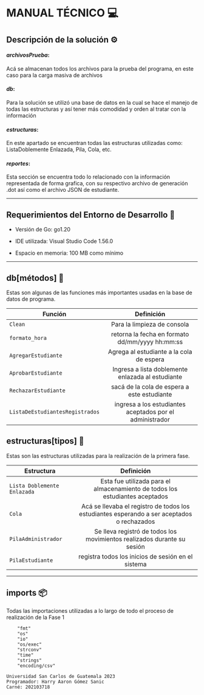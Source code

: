 # MANUAL TÉCNICO 💻


## Descripción de la solución ⚙️ 

#### ***archivosPrueba***:
Acá se almacenan todos los archivos para la prueba del programa, en este caso para la carga masiva de archivos

#### ***db***:
Para la solución se utilizó una base de datos en la cual se hace el manejo de todas las estructuras y así tener más comodidad y orden al tratar con la información

#### ***estructuras***:
En este apartado se encuentran todas las estructuras utilizadas como: ListaDoblemente Enlazada, Pila, Cola, etc.

#### ***reportes***:
Esta sección se encuentra todo lo relacionado con la información representada de forma grafica, con su respectivo archivo de generación .dot así como el archivo JSON de estudiante.

___

## Requerimientos del Entorno de Desarrollo 🔧
* Versión de Go: go1.20

* IDE utilizada: Visual Studio Code 1.56.0

* Espacio en memoria: 100 MB como mínimo

___

## db[métodos] 📖
Estas son algunas de las funciones más importantes usadas en la base de datos de programa.

| Función                       |   Definición  |
| ------------------------------|:-------------:|
| `Clean`                         | Para la limpieza de consola      |
| `formato_hora`                  | retorna la fecha en formato dd/mm/yyyy hh:mm:ss      |
| `AgregarEstudiante`             | Agrega al estudiante a la cola de espera      |
| `AprobarEstudiante`             | Ingresa a lista doblemente enlazada al estudiante      |
| `RechazarEstudiante`            | sacá de la cola de espera a este estudiante      |
| `ListaDeEstudiantesRegistrados` | ingresa a los estudiantes aceptados por el administrador      |

## estructuras[tipos] 📖
Estas son las estructuras utilizadas para la realización de la primera fase.

| Estructura  | Definición |
| ------------- |:-------------:|
| `Lista Doblemente Enlazada`       | Esta fue utilizada para el almacenamiento de todos los estudiantes aceptados      |
|     `Cola`  | Acá se llevaba el registro de todos los estudiantes esperando a ser aceptados o rechazados      |
| `PilaAdministrador`       | Se lleva registró de todos los movimientos realizados durante su sesión      |
| `PilaEstudiante`    | registra todos los inicios de sesión en el sistema      |

___
## imports 📦
Todas las importaciones utilizadas a lo largo de todo el proceso de realización de la Fase 1
~~~
	"fmt"
	"os"
	"io"
	"os/exec"
	"strconv"
	"time"
	"strings"
	"encoding/csv"
~~~

~~~
Universidad San Carlos de Guatemala 2023
Programador: Harry Aaron Gómez Sanic
Carné: 202103718
~~~